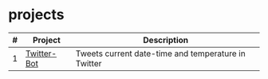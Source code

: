 # projects

|   #   | Project            | Description                                        |
| :---: | --------------- | -------------------------------------------------- |
|   1   | <a href="https://github.com/aayushbhurtel/projects/tree/master/python/Twitter-Bot"> Twitter-Bot        | Tweets current date-time and temperature in Twitter      |
